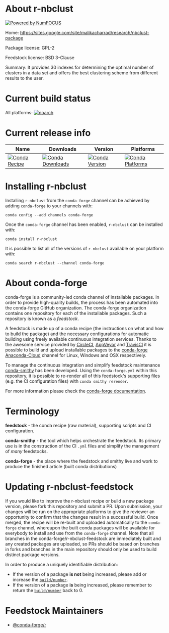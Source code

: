 About r-nbclust
===============

[![Powered by NumFOCUS](https://img.shields.io/badge/powered%20by-NumFOCUS-orange.svg?style=flat&colorA=E1523D&colorB=007D8A)](http://numfocus.org)

Home: https://sites.google.com/site/malikacharrad/research/nbclust-package

Package license: GPL-2

Feedstock license: BSD 3-Clause

Summary: It provides 30 indexes for determining the optimal number of clusters in a data set and offers the best clustering scheme from different results to the user. 



Current build status
====================

All platforms:
[![noarch](https://img.shields.io/circleci/project/github/conda-forge/r-nbclust-feedstock/master.svg?label=noarch)](https://circleci.com/gh/conda-forge/r-nbclust-feedstock)

Current release info
====================

| Name | Downloads | Version | Platforms |
| --- | --- | --- | --- |
| [![Conda Recipe](https://img.shields.io/badge/recipe-r--nbclust-green.svg)](https://anaconda.org/conda-forge/r-nbclust) | [![Conda Downloads](https://img.shields.io/conda/dn/conda-forge/r-nbclust.svg)](https://anaconda.org/conda-forge/r-nbclust) | [![Conda Version](https://img.shields.io/conda/vn/conda-forge/r-nbclust.svg)](https://anaconda.org/conda-forge/r-nbclust) | [![Conda Platforms](https://img.shields.io/conda/pn/conda-forge/r-nbclust.svg)](https://anaconda.org/conda-forge/r-nbclust) |

Installing r-nbclust
====================

Installing `r-nbclust` from the `conda-forge` channel can be achieved by adding `conda-forge` to your channels with:

```
conda config --add channels conda-forge
```

Once the `conda-forge` channel has been enabled, `r-nbclust` can be installed with:

```
conda install r-nbclust
```

It is possible to list all of the versions of `r-nbclust` available on your platform with:

```
conda search r-nbclust --channel conda-forge
```


About conda-forge
=================

conda-forge is a community-led conda channel of installable packages.
In order to provide high-quality builds, the process has been automated into the
conda-forge GitHub organization. The conda-forge organization contains one repository
for each of the installable packages. Such a repository is known as a *feedstock*.

A feedstock is made up of a conda recipe (the instructions on what and how to build
the package) and the necessary configurations for automatic building using freely
available continuous integration services. Thanks to the awesome service provided by
[CircleCI](https://circleci.com/), [AppVeyor](https://www.appveyor.com/)
and [TravisCI](https://travis-ci.org/) it is possible to build and upload installable
packages to the [conda-forge](https://anaconda.org/conda-forge)
[Anaconda-Cloud](https://anaconda.org/) channel for Linux, Windows and OSX respectively.

To manage the continuous integration and simplify feedstock maintenance
[conda-smithy](https://github.com/conda-forge/conda-smithy) has been developed.
Using the ``conda-forge.yml`` within this repository, it is possible to re-render all of
this feedstock's supporting files (e.g. the CI configuration files) with ``conda smithy rerender``.

For more information please check the [conda-forge documentation](https://conda-forge.org/docs/).

Terminology
===========

**feedstock** - the conda recipe (raw material), supporting scripts and CI configuration.

**conda-smithy** - the tool which helps orchestrate the feedstock.
                   Its primary use is in the construction of the CI ``.yml`` files
                   and simplify the management of *many* feedstocks.

**conda-forge** - the place where the feedstock and smithy live and work to
                  produce the finished article (built conda distributions)


Updating r-nbclust-feedstock
============================

If you would like to improve the r-nbclust recipe or build a new
package version, please fork this repository and submit a PR. Upon submission,
your changes will be run on the appropriate platforms to give the reviewer an
opportunity to confirm that the changes result in a successful build. Once
merged, the recipe will be re-built and uploaded automatically to the
`conda-forge` channel, whereupon the built conda packages will be available for
everybody to install and use from the `conda-forge` channel.
Note that all branches in the conda-forge/r-nbclust-feedstock are
immediately built and any created packages are uploaded, so PRs should be based
on branches in forks and branches in the main repository should only be used to
build distinct package versions.

In order to produce a uniquely identifiable distribution:
 * If the version of a package **is not** being increased, please add or increase
   the [``build/number``](https://conda.io/docs/user-guide/tasks/build-packages/define-metadata.html#build-number-and-string).
 * If the version of a package **is** being increased, please remember to return
   the [``build/number``](https://conda.io/docs/user-guide/tasks/build-packages/define-metadata.html#build-number-and-string)
   back to 0.

Feedstock Maintainers
=====================

* [@conda-forge/r](https://github.com/conda-forge/r/)

